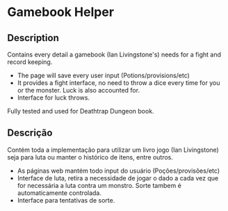 # Gamebook Helper

## Description

Contains every detail a gamebook (Ian Livingstone's) needs for a fight and record keeping.
- The page will save every user input (Potions/provisions/etc)
- It provides a fight interface, no need to throw a dice every time for you or the monster. Luck is also accounted for.
- Interface for luck throws.

Fully tested and used for Deathtrap Dungeon book.

## Descrição

Contém toda a implementação para utilizar um livro jogo (Ian Livingstone) seja para luta ou manter o histórico de itens, entre outros.
- As páginas web mantém todo input do usuário (Poções/provisões/etc)
- Interface de luta, retira a necessidade de jogar o dado a cada vez que for necessária a luta contra um monstro. Sorte tambem é automaticamente controlada.
- Interface para tentativas de sorte.
